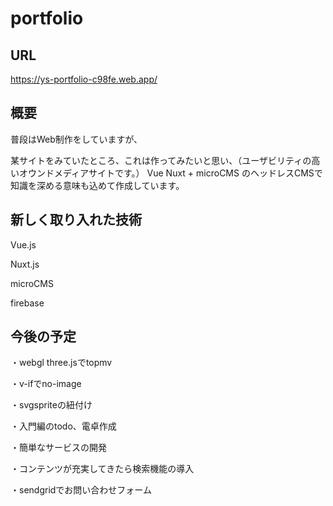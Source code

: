 # portfolio

## URL
https://ys-portfolio-c98fe.web.app/


## 概要
普段はWeb制作をしていますが、

某サイトをみていたところ、これは作ってみたいと思い、（ユーザビリティの高いオウンドメディアサイトです。）
Vue Nuxt + microCMS のヘッドレスCMSで知識を深める意味も込めて作成しています。

## 新しく取り入れた技術
Vue.js

Nuxt.js

microCMS

firebase


## 今後の予定
・webgl three.jsでtopmv

・v-ifでno-image

・svgspriteの紐付け

・入門編のtodo、電卓作成

・簡単なサービスの開発

・コンテンツが充実してきたら検索機能の導入

・sendgridでお問い合わせフォーム



